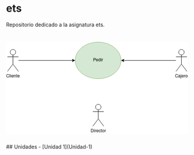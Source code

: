 # ets
Repositorio dedicado a la asignatura ets.
<h1><img src="img/prueba.png"></h1>
## Unidades
- [Unidad 1](Unidad-1)


